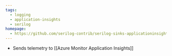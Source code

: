 ```yaml
---
tags:
  - logging
  - application-insights
  - serilog
homepage:
  - https://github.com/serilog-contrib/serilog-sinks-applicationinsights
---
```

- Sends telemetry to [[Azure Monitor Application Insights]]